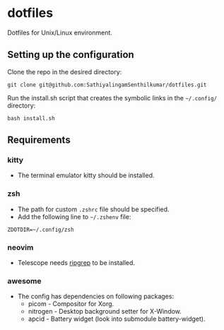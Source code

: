 # dotfiles

Dotfiles for Unix/Linux environment.

## Setting up the configuration

Clone the repo in the desired directory:

```
git clone git@github.com:SathiyalingamSenthilkumar/dotfiles.git
```

Run the install.sh script that creates the symbolic links in the `~/.config/` directory:
```
bash install.sh
```

## Requirements

### kitty
* The terminal emulator kitty should be installed.

### zsh
* The path for custom `.zshrc` file should be specified.
* Add the following line to `~/.zshenv` file:
```
ZDOTDIR=~/.config/zsh
```
### neovim
* Telescope needs [ripgrep](https://github.com/BurntSushi/ripgrep) to be installed.

### awesome
* The config has dependencies on following packages:
    * picom - Compositor for Xorg.
    * nitrogen - Desktop background setter for X-Window.
    * apcid - Battery widget (look into submodule battery-widget).
